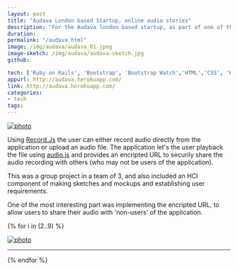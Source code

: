 ```yaml
---
layout: post
title: "Audava London based Startup, online audio stories"
description: "For the Audava london based startup, as part of one of the UCL Msc industry projects, inspired by soundcloud, a audio story recording/sharing application."
duration:
permalink: "/audava.html"
image: /img/audava/audava_01.jpeg
image-sketch: /img/audava/audava-sketch.jpg
github: 

tech: ['Ruby on Rails', 'Bootstrap', 'Bootstrap Watch','HTML','CSS', 'Heroku', 'Git', 'GitHub', 'javascript','record.js', 'Amazon S3']
appurl: http://audava.herokuapp.com/
link: http://audava.herokuapp.com/
categories: 
- tech
tags:
---
```


<!-- TBC, screenshots from report. + paragraphs from report hilighting cool tech used to make it, ie encripting etc.. 

also mentioned won UCL app award 2015.
-->

<div class="image-wrapper">
<a href="{{site.url}}/img/audava/audava-sketch.jpeg" data-lightbox="Audava" title="Audava">

<img src="{{site.url}}/img/audava/audava-sketch.jpeg" alt="photo" />

</a>

</div>


Using [Record.Js]() the user can either record audio directly from the application or upload an audio file. The application let's the user playback the file using [audio.js]() and provides an encripted URL to securily share the audio recording with others (who may not be users of the application).

This was a group project in a team of 3, and also included an HCI component of making sketches and mockups and establishing user requirements.

One of the most interesting part was implementing the encripted URL, to allow users to share their audio with 'non-users' of the application.

{% for i in (2..9) %}
<div class="image-wrapper">
<a href="{{site.url}}/img/audava/audava_0{{ i }}.jpeg" data-lightbox="Audava" title="Audava">

<img src="{{site.url}}/img/audava/audava_0{{ i }}.jpeg" alt="photo" />

</a>

</div>
<hr>

{% endfor %}

